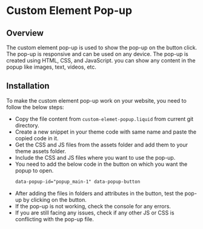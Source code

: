 # Custom Element Pop-up

## Overview
The custom element pop-up is used to show the pop-up on the button click. The pop-up is responsive and can be used on any device. The pop-up is created using HTML, CSS, and JavaScript. you can show any content in the popup like images, text, videos, etc.

## Installation
To make the custom element pop-up work on your website, you need to follow the below steps:
- Copy the file content from `custom-elemet-popup.liquid` from current git directory.
- Create a new snippet in your theme code with same name and paste the copied code in it.
- Get the CSS and JS files from the assets folder and add them to your theme assets folder.
- Include the CSS and JS files where you want to use the pop-up.
- You need to add the below code in the button on which you want the popup to open.
    ```html
    data-popup-id="popup_main-1" data-popup-button
    ```
- After adding the files in folders and attributes in the button, test the pop-up by clicking on the button.
- If the pop-up is not working, check the console for any errors.
- If you are still facing any issues, check if any other JS or CSS is conflicting with the pop-up file.
